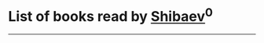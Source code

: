 # List of books read by [Shibaev](https://www.facebook.com/app_scoped_user_id/1313602812/)<sup>0</sup>
---


